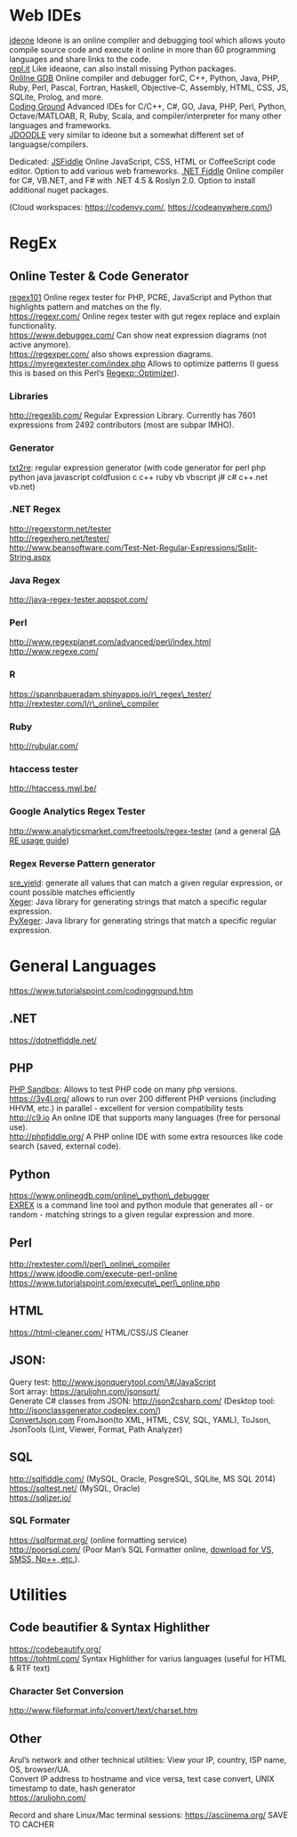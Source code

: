 Web IDEs
========

[ideone](https://ideone.com/) Ideone is an online compiler and debugging tool which allows youto compile source code and execute it online in more than 60 programming languages and share links to the code.  
[repl.it](https://repl.it) Like ideaone, can also install missing Python packages.  
[Onlilne GDB](https://www.onlinegdb.com/) Online compiler and debugger forC, C++, Python, Java, PHP, Ruby, Perl, Pascal, Fortran, Haskell, Objective-C, Assembly, HTML, CSS, JS, SQLite, Prolog, and more.  
[Coding Ground](https://www.tutorialspoint.com/codingground.htm) Advanced IDEs for C/C++, C\#, GO, Java, PHP, Perl, Python, Octave/MATLOAB, R, Ruby, Scala, and compiler/interpreter for many other languages and frameworks.  
[JDOODLE](https://www.jdoodle.com/) very similar to ideone but a somewhat different set of languagse/compilers.

Dedicated: [JSFiddle](https://jsfiddle.net/) Online JavaScript, CSS, HTML or CoffeeScript code editor. Option to add various web frameworks. [.NET Fiddle](https://dotnetfiddle.net/) Online compiler for C\#, VB.NET, and F\# with .NET 4.5 & Roslyn 2.0. Option to install additional nuget packages.

(Cloud workspaces: https://codenvy.com/, https://codeanywhere.com/)

RegEx
=====

Online Tester & Code Generator
------------------------------

[regex101](https:/regex101.com) Online regex tester for PHP, PCRE, JavaScript and Python that highlights pattern and matches on the fly.  
https://regexr.com/ Online regex tester with gut regex replace and explain functionality.  
https://www.debuggex.com/ Can show neat expression diagrams (not active anymore).  
https://regexper.com/ also shows expression diagrams.  
https://myregextester.com/index.php Allows to optimize patterns (I guess this is based on this Perl’s [Regexp::Optimizer](http://search.cpan.org/~dankogai/Regexp-Optimizer-0.23/lib/Regexp/Optimizer.pm)).

### Libraries

http://regexlib.com/ Regular Expression Library. Currently has 7601 expressions from 2492 contributors (most are subpar IMHO).

### Generator

[txt2re](txt2re.com): regular expression generator (with code generator for perl php python java javascript coldfusion c c++ ruby vb vbscript j\# c\# c++.net vb.net)

### .NET Regex

http://regexstorm.net/tester  
http://regexhero.net/tester/  
http://www.beansoftware.com/Test-Net-Regular-Expressions/Split-String.aspx

### Java Regex

http://java-regex-tester.appspot.com/

### Perl

http://www.regexplanet.com/advanced/perl/index.html  
http://www.regexe.com/

### R

https://spannbaueradam.shinyapps.io/r\_regex\_tester/  
http://rextester.com/l/r\_online\_compiler

### Ruby

http://rubular.com/

### htaccess tester

http://htaccess.mwl.be/

### Google Analytics Regex Tester

http://www.analyticsmarket.com/freetools/regex-tester (and a general [GA RE usage guide](https://www.apasters.com/blog/regex-guide-google-analytics-tag-manager/))

### Regex Reverse Pattern generator

[sre\_yield](https://github.com/google/sre_yield): generate all values that can match a given regular expression, or count possible matches efficiently  
[Xeger](https://github.com/bluezio/xeger): Java library for generating strings that match a specific regular expression.  
[PyXeger](https://github.com/bluezio/xeger): Java library for generating strings that match a specific regular expression.

General Languages
=================

https://www.tutorialspoint.com/codingground.htm

.NET
----

https://dotnetfiddle.net/

PHP
---

[PHP Sandbox](http://sandbox.onlinephpfunctions.com/): Allows to test PHP code on many php versions.  
https://3v4l.org/ allows to run over 200 different PHP versions (including HHVM, etc.) in parallel - excellent for version compatibility tests  
http://c9.io An online IDE that supports many languages (free for personal use).  
http://phpfiddle.org/ A PHP online IDE with some extra resources like code search (saved, external code).

Python
------

https://www.onlinegdb.com/online\_python\_debugger  
[EXREX](https://github.com/asciimoo/exrex) is a command line tool and python module that generates all - or random - matching strings to a given regular expression and more.

Perl
----

http://rextester.com/l/perl\_online\_compiler  
https://www.jdoodle.com/execute-perl-online  
https://www.tutorialspoint.com/execute\_perl\_online.php

HTML
----

https://html-cleaner.com/ HTML/CSS/JS Cleaner

JSON:
-----

Query test: http://www.jsonquerytool.com/\#/JavaScript  
Sort array: https://aruljohn.com/jsonsort/  
Generate C\# classes from JSON: http://json2csharp.com/ (Desktop tool: http://jsonclassgenerator.codeplex.com/)  
[ConvertJson.com](http://convertjson.com/) FromJson(to XML, HTML, CSV, SQL, YAML), ToJson, JsonTools (Lint, Viewer, Format, Path Analyzer)

SQL
---

http://sqlfiddle.com/ (MySQL, Oracle, PosgreSQL, SQLite, MS SQL 2014)  
https://sqltest.net/ (MySQL, Oracle)  
https://sqlizer.io/

### SQL Formater

https://sqlformat.org/ (online formatting service)  
http://poorsql.com/ (Poor Man’s SQL Formatter online, [download for VS, SMSS, Np++, etc.](http://architectshack.com/PoorMansTSqlFormatter.ashx#Download_4)).

Utilities
=========

Code beautifier & Syntax Highlither
-----------------------------------

https://codebeautify.org/  
https://tohtml.com/ Syntax Highlither for varius languages (useful for HTML & RTF text)

### Character Set Conversion

http://www.fileformat.info/convert/text/charset.htm

Other
-----

Arul’s network and other technical utilities: View your IP, country, ISP name, OS, browser/UA.  
Convert IP address to hostname and vice versa, text case convert, UNIX timestamp to date, hash generator  
https://aruljohn.com/

Record and share Linux/Mac terminal sessions: https://asciinema.org/ SAVE TO CACHER
